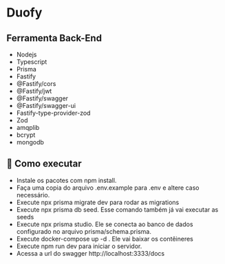 # Duofy 

 ## Ferramenta Back-End
 - Nodejs
 - Typescript
 - Prisma
 - Fastify
 - @Fastify/cors
 - @Fastify/jwt
 - @Fastify/swagger
 - @Fastify/swagger-ui
 - Fastify-type-provider-zod
 - Zod
 - amqplib
 - bcrypt
 - mongodb 

  ## 🚀 Como executar
  - Instale os pacotes com npm install.
  - Faça uma copia do arquivo .env.example para .env e altere caso necessário.
  - Execute npx prisma migrate dev para rodar as migrations
  - Execute npx prisma db seed. Esse comando também já vai executar as seeds
  - Execute  npx prisma studio. Ele se conecta ao banco de dados configurado no arquivo prisma/schema.prisma.
  - Execute docker-compose up -d . Ele vai baixar os contêineres
  - Execute npm run dev para iniciar o servidor.
  - Acessa a url do swagger http://localhost:3333/docs
